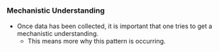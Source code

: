 ---
---

#
### Mechanistic Understanding
 - Once data has been collected, it is important that one tries to get a mechanistic understanding.
	 - This means more why this pattern is occurring. 